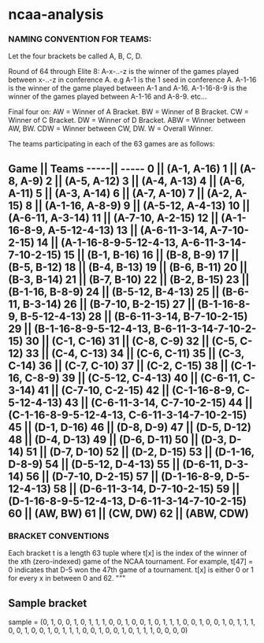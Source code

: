 # ncaa-analysis

### NAMING CONVENTION FOR TEAMS:

Let the four brackets be called A, B, C, D. 

Round of 64 through Elite 8:
A-x-..-z is the winner of the games played between x-..-z in conference A. e.g A-1 is the 1 seed in conference A.
A-1-16 is the winner of the game played between A-1 and A-16. A-1-16-8-9 is the winner of the games played between
A-1-16 and A-8-9. etc...

Final four on:
AW = Winner of A Bracket. BW = Winner of B Bracket. CW = Winner of C Bracket. DW = Winner of D Bracket. 
ABW = Winner between AW, BW. CDW = Winner between CW, DW. 
W = Overall Winner. 

The teams participating in each of the 63 games are as follows:

Game || Teams
-----|| -----
0    || (A-1, A-16)
1    || (A-8, A-9)
2    || (A-5, A-12)
3    || (A-4, A-13)
4    || (A-6, A-11)
5    || (A-3, A-14)
6    || (A-7, A-10)
7    || (A-2, A-15)
8    || (A-1-16, A-8-9)
9    || (A-5-12, A-4-13)
10   || (A-6-11, A-3-14)
11   || (A-7-10, A-2-15)
12   || (A-1-16-8-9, A-5-12-4-13)
13   || (A-6-11-3-14, A-7-10-2-15)
14   || (A-1-16-8-9-5-12-4-13, A-6-11-3-14-7-10-2-15)
15   || (B-1, B-16)
16   || (B-8, B-9)
17   || (B-5, B-12)
18   || (B-4, B-13)
19   || (B-6, B-11)
20   || (B-3, B-14)
21   || (B-7, B-10)
22   || (B-2, B-15)
23   || (B-1-16, B-8-9)
24   || (B-5-12, B-4-13)
25   || (B-6-11, B-3-14)
26   || (B-7-10, B-2-15)
27   || (B-1-16-8-9, B-5-12-4-13)
28   || (B-6-11-3-14, B-7-10-2-15)
29   || (B-1-16-8-9-5-12-4-13, B-6-11-3-14-7-10-2-15)
30   || (C-1, C-16)
31   || (C-8, C-9)
32   || (C-5, C-12)
33   || (C-4, C-13)
34   || (C-6, C-11)
35   || (C-3, C-14)
36   || (C-7, C-10)
37   || (C-2, C-15)
38   || (C-1-16, C-8-9)
39   || (C-5-12, C-4-13)
40   || (C-6-11, C-3-14)
41   || (C-7-10, C-2-15)
42   || (C-1-16-8-9, C-5-12-4-13)
43   || (C-6-11-3-14, C-7-10-2-15)
44   || (C-1-16-8-9-5-12-4-13, C-6-11-3-14-7-10-2-15)
45   || (D-1, D-16)
46   || (D-8, D-9)
47   || (D-5, D-12)
48   || (D-4, D-13)
49   || (D-6, D-11)
50   || (D-3, D-14)
51   || (D-7, D-10)
52   || (D-2, D-15)
53   || (D-1-16, D-8-9)
54   || (D-5-12, D-4-13)
55   || (D-6-11, D-3-14)
56   || (D-7-10, D-2-15)
57   || (D-1-16-8-9, D-5-12-4-13)
58   || (D-6-11-3-14, D-7-10-2-15)
59   || (D-1-16-8-9-5-12-4-13, D-6-11-3-14-7-10-2-15)
60   || (AW, BW)
61   || (CW, DW)
62   || (ABW, CDW)
------------------------------------------------------

### BRACKET CONVENTIONS
Each bracket t is a length 63 tuple where t[x] is the index of the winner of the xth (zero-indexed) game of the NCAA tournament. 
For example, t[47] = 0 indicates that D-5 won the 47th game of a tournament. 
t[x] is either 0 or 1 for every x in between 0 and 62.
"""

## Sample bracket
sample = (0, 1, 0, 0, 1, 0, 1, 1, 1, 0, 0, 1, 0, 0, 1, 0, 1, 1, 1, 0, 0, 1, 0, 0, 1, 0, 1, 1, 1, 0, 
          0, 1, 0, 0, 1, 0, 1, 1, 1, 0, 0, 1, 0, 0, 1, 0, 1, 1, 1, 0, 0, 0, 0)  